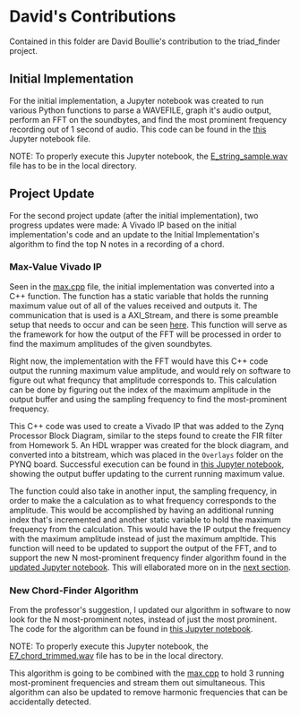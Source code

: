# David's Contributions

Contained in this folder are David Boullie's contribution to the triad_finder project.

## Initial Implementation

For the initial implementation, a Jupyter notebook was created to run various Python functions to parse a WAVEFILE, graph it's audio output, perform an FFT on the soundbytes, and find the most prominent frequency recording out of 1 second of audio. This code can be found in the [this](david/Initial%20Implementation.ipynb) Jupyter notebook file.

NOTE: To properly execute this Jupyter notebook, the [E_string_sample.wav](david/E_string_sample.wav) file has to be in the local directory.

## Project Update

For the second project update (after the initial implementation), two progress updates were made: A Vivado IP based on the initial implementation's code and an update to the Initial Implementation's algorithm to find the top N notes in a recording of a chord.

### Max-Value Vivado IP

Seen in the [max.cpp](david/max.cpp) file, the initial implementation was converted into a C++ function. The function has a static variable that holds the running maximum value out of all of the values received and outputs it. The communication that is used is a AXI_Stream, and there is some preamble setup that needs to occur and can be seen [here](david/max.cpp#L18). This function will serve as the framework for how the output of the FFT will be processed in order to find the maximum amplitudes of the given soundbytes.

Right now, the implementation with the FFT would have this C++ code output the running maximum value amplitude, and would rely on software to figure out what frequncy that amplitude corresponds to. This calculation can be done by figuring out the index of the maximum amplitude in the output buffer and using the sampling frequency to find the most-prominent frequency.

This C++ code was used to create a Vivado IP that was added to the Zynq Processor Block Diagram, similar to the steps found to create the FIR filter from Homework 5. An HDL wrapper was created for the block diagram, and converted into a bitstream, which was placed in the `Overlays` folder on the PYNQ board. Successful execution can be found in [this Jupyter notebook](david/Project%20Update%20.ipynb), showing the output buffer updating to the current running maximum value.

The function could also take in another input, the sampling frequency, in order to make the a calculation as to what frequency corresponds to the amplitude. This would be accomplished by having an additional running index that's incremented and another static variable to hold the maximum frequency from the calculation. This would have the IP output the frequency with the maximum amplitude instead of just the maximum ampltide. This function will need to be updated to support the output of the FFT, and to support the new N most-prominent frequency finder algorithm found in the [updated Jupyter notebook](david/Project%20Update%202.ipynb). This will ellaborated more on in the [next section](david#new-chord-finder-algorithm).

### New Chord-Finder Algorithm

From the professor's suggestion, I updated our algorithm in software to now look for the N most-prominent notes, instead of just the most prominent. The code for the algorithm can be found in [this Jupyter notebook](david/Project%20Update%202.ipynb).

NOTE: To properly execute this Jupyter notebook, the [E7_chord_trimmed.wav](david/E7_chord_trimmed.wav) file has to be in the local directory.

This algorithm is going to be combined with the [max.cpp](david/max.cpp) to hold 3 running most-prominent frequencies and stream them out simultaneous. This algorithm can also be updated to remove harmonic frequencies that can be accidentally detected.
